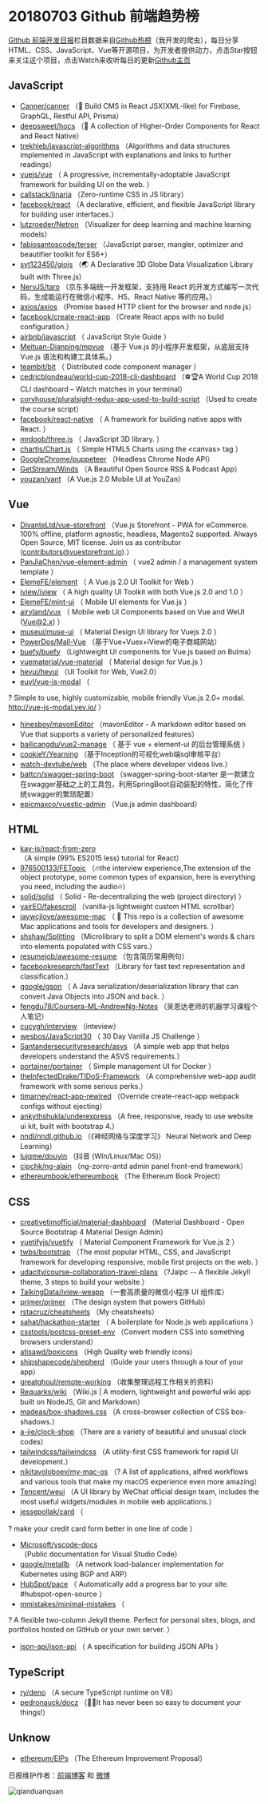 # 20180703 Github 前端趋势榜

[Github 前端开发日报](https://qdkfweb.cn/c/news)栏目数据来自[Github热榜](https://github.qdkfweb.cn/)（我开发的爬虫），每日分享HTML、CSS、JavaScript、Vue等开源项目，为开发者提供动力，点击Star按钮来关注这个项目，点击Watch来收听每日的更新[Github主页](https://github.com/kujian/githubTrending)
## JavaScript

* [Canner/canner](https://github.com/Canner/canner) （📡 Build CMS in React JSX(XML-like) for Firebase, GraphQL, Restful API, Prisma）
* [deepsweet/hocs](https://github.com/deepsweet/hocs) （🍱 A collection of Higher-Order Components for React and React Native）
* [trekhleb/javascript-algorithms](https://github.com/trekhleb/javascript-algorithms) （Algorithms and data structures implemented in JavaScript with explanations and links to further readings）
* [vuejs/vue](https://github.com/vuejs/vue) （
        A progressive, incrementally-adoptable JavaScript framework for building UI on the web.
      ）
* [callstack/linaria](https://github.com/callstack/linaria) （Zero-runtime CSS in JS library）
* [facebook/react](https://github.com/facebook/react) （A declarative, efficient, and flexible JavaScript library for building user interfaces.）
* [lutzroeder/Netron](https://github.com/lutzroeder/Netron) （Visualizer for deep learning and machine learning models）
* [fabiosantoscode/terser](https://github.com/fabiosantoscode/terser) （JavaScript parser, mangler, optimizer and beautifier toolkit for ES6+）
* [syt123450/giojs](https://github.com/syt123450/giojs) （🌏 A Declarative 3D Globe Data Visualization Library built with Three.js）
* [NervJS/taro](https://github.com/NervJS/taro) （京东多端统一开发框架，支持用 React 的开发方式编写一次代码，生成能运行在微信小程序、H5、React Native 等的应用。）
* [axios/axios](https://github.com/axios/axios) （Promise based HTTP client for the browser and node.js）
* [facebook/create-react-app](https://github.com/facebook/create-react-app) （Create React apps with no build configuration.）
* [airbnb/javascript](https://github.com/airbnb/javascript) （
        JavaScript Style Guide
      ）
* [Meituan-Dianping/mpvue](https://github.com/Meituan-Dianping/mpvue) （基于 Vue.js 的小程序开发框架，从底层支持 Vue.js 语法和构建工具体系。）
* [teambit/bit](https://github.com/teambit/bit) （
        Distributed code component manager
      ）
* [cedricblondeau/world-cup-2018-cli-dashboard](https://github.com/cedricblondeau/world-cup-2018-cli-dashboard) （⚽🏆A World Cup 2018 CLI dashboard – Watch matches in your terminal）
* [coryhouse/pluralsight-redux-app-used-to-build-script](https://github.com/coryhouse/pluralsight-redux-app-used-to-build-script) （Used to create the course script）
* [facebook/react-native](https://github.com/facebook/react) （
        A framework for building native apps with React.
      ）
* [mrdoob/three.js](https://github.com/mrdoob/three.js) （
        JavaScript 3D library.
      ）
* [chartjs/Chart.js](https://github.com/chartjs/Chart.js) （
        Simple HTML5 Charts using the &lt;canvas&gt; tag
      ）
* [GoogleChrome/puppeteer](https://github.com/GoogleChrome/puppeteer) （Headless Chrome Node API）
* [GetStream/Winds](https://github.com/GetStream/Winds) （A Beautiful Open Source RSS &amp; Podcast App）
* [youzan/vant](https://github.com/youzan/vant) （A Vue.js 2.0 Mobile UI at YouZan）

## Vue

* [DivanteLtd/vue-storefront](https://github.com/DivanteLtd/vue-storefront) （Vue.js Storefront - PWA for eCommerce. 100% offline, platform agnostic, headless, Magento2 supported. Always Open Source, MIT license. Join us as contributor (contributors@vuestorefront.io).）
* [PanJiaChen/vue-element-admin](https://github.com/PanJiaChen/vue-element-admin) （
        vue2 admin / a management system template
      ）
* [ElemeFE/element](https://github.com/ElemeFE/element) （
        A Vue.js 2.0 UI Toolkit for Web
      ）
* [iview/iview](https://github.com/iview/iview) （
        A high quality UI Toolkit with both Vue.js 2.0 and 1.0
      ）
* [ElemeFE/mint-ui](https://github.com/ElemeFE/mint-ui) （
        Mobile UI elements for Vue.js
      ）
* [airyland/vux](https://github.com/airyland/vux) （
        Mobile web UI Components based on Vue and WeUI (Vue@2.x)
      ）
* [museui/muse-ui](https://github.com/museui/muse-ui) （
        Material Design UI library for Vuejs 2.0
      ）
* [PowerDos/Mall-Vue](https://github.com/PowerDos/Mall-Vue) （基于Vue+Vuex+iView的电子商城网站）
* [buefy/buefy](https://github.com/buefy/buefy) （Lightweight UI components for Vue.js based on Bulma）
* [vuematerial/vue-material](https://github.com/vuematerial/vue-material) （
        Material design for Vue.js
      ）
* [heyui/heyui](https://github.com/heyui/heyui) （UI Toolkit for Web, Vue2.0）
* [euvl/vue-js-modal](https://github.com/euvl/vue-js-modal) （
        
? Simple to use, highly customizable, mobile friendly Vue.js 2.0+ modal. <a href="http://vue-js-modal.yev.io/">http://vue-js-modal.yev.io/</a>
      ）
* [hinesboy/mavonEditor](https://github.com/hinesboy/mavonEditor) （mavonEditor - A markdown editor based on Vue that supports a variety of personalized features）
* [bailicangdu/vue2-manage](https://github.com/bailicangdu/vue2-manage) （
        基于 vue + element-ui 的后台管理系统
      ）
* [cookieY/Yearning](https://github.com/cookieY/Yearning) （基于Inception的可视化web端sql审核平台）
* [watch-devtube/web](https://github.com/watch-devtube/web) （The place where developer videos live.）
* [battcn/swagger-spring-boot](https://github.com/battcn/swagger-spring-boot) （swagger-spring-boot-starter 是一款建立在swagger基础之上的工具包，利用SpringBoot自动装配的特性，简化了传统swagger的繁琐配置）
* [epicmaxco/vuestic-admin](https://github.com/epicmaxco/vuestic-admin) （Vue.js admin dashboard）

## HTML

* [kay-is/react-from-zero](https://github.com/kay-is/react-from-zero) （A simple (99% ES2015 less) tutorial for React）
* [976500133/FETopic](https://github.com/976500133/FETopic) （🔥the interview experience,The extension of the object prototype, some common types of expansion, here is everything you need, including the audio🔥）
* [solid/solid](https://github.com/solid/solid) （
        Solid - Re-decentralizing the web (project directory)
      ）
* [yairEO/fakescroll](https://github.com/yairEO/fakescroll) （vanilla-js lightweight custom HTML scrollbar）
* [jaywcjlove/awesome-mac](https://github.com/jaywcjlove/awesome-mac) （
         This repo is a collection of awesome Mac applications and tools for developers and designers.
      ）
* [shshaw/Splitting](https://github.com/shshaw/Splitting) （Microlibrary to split a DOM element's words &amp; chars into elements populated with CSS vars.）
* [resumejob/awesome-resume](https://github.com/resumejob/awesome-resume) （包含简历常用例句）
* [facebookresearch/fastText](https://github.com/facebookresearch/fastText) （Library for fast text representation and classification.）
* [google/gson](https://github.com/google/gson) （
        A Java serialization/deserialization library that can convert Java Objects into JSON and back.
      ）
* [fengdu78/Coursera-ML-AndrewNg-Notes](https://github.com/fengdu78/Coursera-ML-AndrewNg-Notes) （吴恩达老师的机器学习课程个人笔记）
* [cucygh/interview](https://github.com/cucygh/interview) （inteview）
* [wesbos/JavaScript30](https://github.com/wesbos/JavaScript30) （
        30 Day Vanilla JS Challenge
      ）
* [Santandersecurityresearch/asvs](https://github.com/Santandersecurityresearch/asvs) （A simple web app that helps developers understand the ASVS requirements.）
* [portainer/portainer](https://github.com/portainer/portainer) （
        Simple management UI for Docker
      ）
* [theInfectedDrake/TIDoS-Framework](https://github.com/theInfectedDrake/TIDoS-Framework) （A comprehensive web-app audit framework with some serious perks.）
* [timarney/react-app-rewired](https://github.com/timarney/react-app-rewired) （Override create-react-app webpack configs without ejecting）
* [ankythshukla/underexpress](https://github.com/ankythshukla/underexpress) （A free, responsive, ready to use website ui kit, built with bootstrap 4.）
* [nndl/nndl.github.io](https://github.com/nndl/nndl.github.io) （《神经网络与深度学习》 Neural Network and Deep Learning）
* [lujqme/douyin](https://github.com/lujqme/douyin) （抖音 (WIn/Linux/Mac OS)）
* [cipchk/ng-alain](https://github.com/cipchk/ng-alain) （ng-zorro-antd admin panel front-end framework）
* [ethereumbook/ethereumbook](https://github.com/ethereumbook/ethereumbook) （The Ethereum Book Project）

## CSS

* [creativetimofficial/material-dashboard](https://github.com/creativetimofficial/material-dashboard) （Material Dashboard - Open Source Bootstrap 4 Material Design Admin）
* [vuetifyjs/vuetify](https://github.com/vuetifyjs/vuetify) （
        Material Component Framework for Vue.js 2
      ）
* [twbs/bootstrap](https://github.com/twbs/bootstrap) （The most popular HTML, CSS, and JavaScript framework for developing responsive, mobile first projects on the web.
      ）
* [udacity/course-collaboration-travel-plans](https://github.com/udacity/course-collaboration-travel-plans) （?Jalpc -- A flexible Jekyll theme, 3 steps to build your website.）
* [TalkingData/iview-weapp](https://github.com/TalkingData/iview-weapp) （一套高质量的微信小程序 UI 组件库）
* [primer/primer](https://github.com/primer/primer) （The design system that powers GitHub）
* [rstacruz/cheatsheets](https://github.com/rstacruz/cheatsheets) （My cheatsheets）
* [sahat/hackathon-starter](https://github.com/sahat/hackathon-starter) （
        A boilerplate for Node.js web applications
      ）
* [csstools/postcss-preset-env](https://github.com/csstools/postcss-preset-env) （Convert modern CSS into something browsers understand）
* [atisawd/boxicons](https://github.com/atisawd/boxicons) （High Quality web friendly icons）
* [shipshapecode/shepherd](https://github.com/shipshapecode/shepherd) （Guide your users through a tour of your app）
* [greatghoul/remote-working](https://github.com/greatghoul/remote-working) （收集整理远程工作相关的资料）
* [Requarks/wiki](https://github.com/Requarks/wiki) （Wiki.js | A modern, lightweight and powerful wiki app built on NodeJS, Git and Markdown）
* [madeas/box-shadows.css](https://github.com/madeas/box-shadows.css) （A cross-browser collection of CSS box-shadows.）
* [a-jie/clock-shop](https://github.com/a-jie/clock-shop) （There are a variety of beautiful and unusual clock codes）
* [tailwindcss/tailwindcss](https://github.com/tailwindcss/tailwindcss) （A utility-first CSS framework for rapid UI development.）
* [nikitavoloboev/my-mac-os](https://github.com/nikitavoloboev/my-mac-os) （? A list of applications, alfred workflows and various tools that make my macOS experience even more amazing）
* [Tencent/weui](https://github.com/Tencent/weui) （A UI library by WeChat official design team, includes the most useful widgets/modules in mobile web applications.）
* [jessepollak/card](https://github.com/jessepollak/card) （
        
? make your credit card form better in one line of code
      ）
* [Microsoft/vscode-docs](https://github.com/Microsoft/vscode-docs) （Public documentation for Visual Studio Code）
* [google/metallb](https://github.com/google/metallb) （A network load-balancer implementation for Kubernetes using BGP and ARP）
* [HubSpot/pace](https://github.com/HubSpot/pace) （
        Automatically add a progress bar to your site. #hubspot-open-source
      ）
* [mmistakes/minimal-mistakes](https://github.com/mmistakes/minimal-mistakes) （
        
? A flexible two-column Jekyll theme. Perfect for personal sites, blogs, and portfolios hosted on GitHub or your own server.
      ）
* [json-api/json-api](https://github.com/json-api/json-api) （
        A specification for building JSON APIs
      ）

## TypeScript

* [ry/deno](https://github.com/ry/deno) （A secure TypeScript runtime on V8）
* [pedronauck/docz](https://github.com/pedronauck/docz) （✍🏻It has never been so easy to document your things!）

## Unknow

* [ethereum/EIPs](https://github.com/ethereum/EIPs) （The Ethereum Improvement Proposal）


日报维护作者：[前端博客](https://qdkfweb.cn/) 和 [微博](https://qdkfweb.cn/go/weibo)

![qianduanquan](https://user-images.githubusercontent.com/3055447/38468989-651132ac-3b80-11e8-8e6b-15122322a9d7.png)